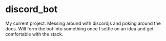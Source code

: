 # discord_bot
My current project. Messing around with discordjs and poking around the docs. Will form the bot into something once I settle on an idea and get comfortable with the stack.